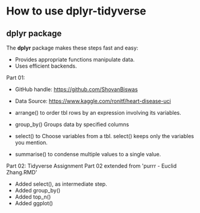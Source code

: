 # How to use dplyr-tidyverse

## **dplyr** package

The **dplyr** package makes these steps fast and easy:

* Provides appropriate functions manipulate data.
* Uses efficient backends.

Part 01: 
* GitHub handle: https://github.com/ShovanBiswas
* Data Source: https://www.kaggle.com/ronitf/heart-disease-uci

* arrange() to order tbl rows by an expression involving its variables.
* group_by() Groups data by specified columns
* select() to Choose variables from a tbl. select() keeps only the variables you mention.
* summarise() to condense multiple values to a single value.

Part 02: Tidyverse Assignment Part 02 extended from 'purrr - Euclid Zhang.RMD'
* Added select(), as intermediate step.
* Added group_by()
* Added top_n()
* Added ggplot()
